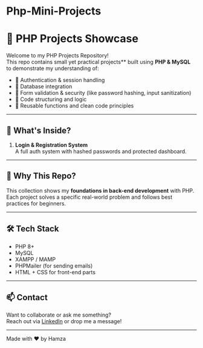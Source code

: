 # Php-Mini-Projects
# 🐘 PHP Projects Showcase

Welcome to my PHP Projects Repository!  
This repo contains  small yet practical projects** built using **PHP & MySQL** to demonstrate my understanding of:

- 🔐 Authentication & session handling  
- 💾 Database integration  
- 🧼 Form validation & security (like password hashing, input sanitization)  
- 🧩 Code structuring and logic  
- 🔁 Reusable functions and clean code principles

---

## 📁 What's Inside?

1. **Login & Registration System**  
   A full auth system with hashed passwords and protected dashboard.

---

## 🚀 Why This Repo?

This collection shows my **foundations in back-end development** with PHP.  
Each project solves a specific real-world problem and follows best practices for beginners.

---

## 🛠 Tech Stack

- PHP 8+
- MySQL
- XAMPP / MAMP
- PHPMailer (for sending emails)
- HTML + CSS for front-end parts

---

## 📫 Contact

Want to collaborate or ask me something?  
Reach out via [LinkedIn](https://www.linkedin.com/in/hamza-iddou-7a3797297/) or drop me a message!

---

Made with ❤️ by Hamza
